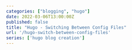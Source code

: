 ```yaml
---
categories: ["blogging", "hugo"]
date: 2022-03-06T13:00:00Z
published: false
title: "Hugo - Switching Between Config Files"
url: '/hugo-switch-between-config-files'
series: ['hugo blog creation']
---
```

